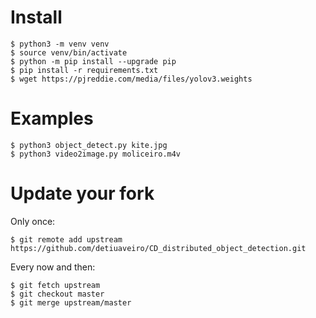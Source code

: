 # Install

```
$ python3 -m venv venv
$ source venv/bin/activate
$ python -m pip install --upgrade pip
$ pip install -r requirements.txt
$ wget https://pjreddie.com/media/files/yolov3.weights
```
 
# Examples
```
$ python3 object_detect.py kite.jpg
$ python3 video2image.py moliceiro.m4v
```

# Update your fork
Only once:
```
$ git remote add upstream https://github.com/detiuaveiro/CD_distributed_object_detection.git
```

Every now and then:
```
$ git fetch upstream
$ git checkout master
$ git merge upstream/master
```
